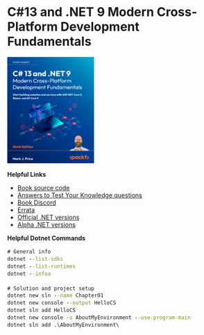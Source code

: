 # C#13 and .NET 9 Modern Cross-Platform Development Fundamentals

<img src='images/20250406144058.png' width='200'/><br>

**Helpful Links**
- [Book source code](https://github.com/markjprice/cs13net9)
- [Answers to Test Your Knowledge questions](https://static.packt-cdn.com/downloads/9781835881224_Appendix.pdf?link_from_packtlink=yes)
- [Book Discord](https://packt.link/csharp13dotnet9)
- [Errata](https://github.com/markjprice/cs13net9/blob/main/docs/errata/README.md)
- [Official .NET versions](https://versionsof.net/)
- [Alpha .NET versions](https://github.com/dotnet/sdk/blob/main/documentation/package-table.md)

**Helpful Dotnet Commands**

```cmd
# General info
dotnet --list-sdks
dotnet --list-runtimes
dotnet --infoa

# Solution and project setup
dotnet new sln --name Chapter01
dotnet new console --output HelloCS
dotnet sln add HelloCS
dotnet new console -o AboutMyEnvironment --use-program-main
dotnet sln add .\AboutMyEnvironment\
```
